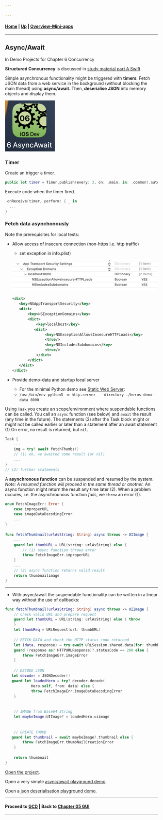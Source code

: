 ```yaml
---

---
```

#### [Home](../../README.md) | [Up](../README.md)  | [Overview-Mini-apps](../../demo-apps.md)


---




## Async/Await

In Demo Projects for Chapter 6 Concurrency 


**Structured Concurrency** is discussed in [study material part A Swift](../../study-material--part-A-Swift.md)

Simple asynchronous functionality might be triggered with **timers**.
Fetch JSON data from a web service in the background (without blocking the main thread) using **async/await**. Then, **deserialise JSON** into memory objects and display them.


![](screenshots/06-Concurrency.png)


### Timer

Create an trigger a timer.

```swift
public let timer = Timer.publish(every: 3, on: .main, in: .common).autoconnect()
```

Execute code when the timer fired.
	
```swift
.onReceive(timer, perform: { _ in
  ...
}
```
	
### Fetch data asynchonously

Note the prerequisites for local tests:

* Allow access of insecure connection (non-https i.e. http traffic) 


	* set exception in info.plist)

	![](screenshots/allow-http.png)
 
 	```xml
   <dict>
       <key>NSAppTransportSecurity</key>
       <dict>
           <key>NSExceptionDomains</key>
           <dict>
               <key>localhost</key>
              <dict>
                   <key>NSExceptionAllowsInsecureHTTPLoads</key>
                   <true/>
                   <key>NSIncludesSubdomains</key>
                   <true/>
               </dict>
           </dict>
       </dict>
   </dict>
	```
 
 
* Provide demo-data and startup local server
	* For the minimal Python demo see [Static Web Server](../run-heros-api-webservice-locally/README.md):
	* ```/usr/bin/env python3 -m http.server  --directory ./heros-demo-data 8000``` 



Using `Task` you create an scope/environment where suspendable functions can be called. You call an `async` function (see below) and `await` the result (any time in the future). The statements (2) after the Task block might or might not be called earlier or later than a statement after an await statement (1) 
On error, no result is returned, but `nil`.

```swift
Task {
	...
	img = try? await fetchThumbs()
	// (1) ok, we awaited some result (or nil)
	...
}
// (2) further statements
```

A **asynchronous function** can be suspended and resumed by the system. *Note: A resumed function will proceed in the same thread or another.* An async function might return the result any time later (2). When a problem occures, i.e. the asynchrounous function *fails*, we `throw` an error (1).

```swift
enum FetchImageErr: Error { 
	case improperURL 
	case imageDataDecodingError
	...
} 
	
func fetchThumbnail(urlAsString: String) async throws -> UIImage {
	...
	guard let thumbURL = URL(string: urlAsString) else { 
		// (1) async function throws error
		throw FetchImageErr.improperURL 
	}
	...
	// (2) async function returns valid result
	return thumbnailimage
}
```
	
	
	
	
- - -
	
	
* With async/await the suspendable functionality can be written in a linear way without the use of callbacks:


```swift
func fetchThumbnail(urlAsString: String) async throws -> UIImage {
	// check valid URL and prepare request 
	guard let thumbURL = URL(string: urlAsString) else { throw 							FetchImageErr.improperURL 
	}
	let thumbReq = URLRequest(url: thumbURL)
   
	// FETCH DATA and check the HTTP status code returned 
	let (data, response) = try await URLSession.shared.data(for: thumbReq)
	guard (response as? HTTPURLResponse)?.statusCode == 200 else {
	 	throw FetchImageErr.imageError 
	}
	
	// DECODE JSON
   let decoder = JSONDecoder()
   guard let loadedHero = try? decoder.decode(
   			Hero.self, from: data) else {
   			throw FetchImageErr.imageDataDecodingError 
   	} 
	 

	// IMAGE from Base64 String
	let maybeImage:UIImage? = loadedHero.uiimage
	
	
	// CREATE THUMB
   guard let thumbnail = await maybeImage?.thumbnail else {
   		throw FetchImageErr.thumbNailCreationError 
   	}
   
	return thumbnail
}

```
	
	
[Open the project](./omd-ios-devel-chapter-06-Concurrency.xcodeproj).


Open a very simple [async/await playground demo](../241-concurrency-async-await.playground).

Open a [json deserialisation playground demo](../250-net-consuming-json.playground).



---
#### Proceed to [GCD](../GCD/README.md) | Back to [Chapter 05 GUI](../../chapter-05-gui/README.md)

---